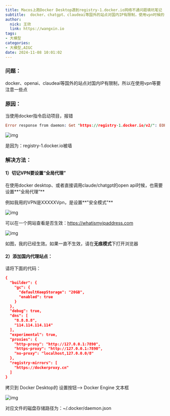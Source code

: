 ```yaml
---
title: Macos上跑Docker Desktop遇到registry-1.docker.io网络不通问题填坑笔记
subtitle:  docker、chatgpt、claudeai等国外的站点对国内IP有限制，使用vpn时候的注意点
author: 
  nick: 王欣
  link: https://wangxin.io
tags: 
- 大模型  
categories: 
- 大模型,AIGC
date: 2024-11-08 10:01:02
---
```


### 问题：

docker、openai、claudeai等国外的站点对国内IP有限制，所以在使用vpn等要注意一些点

### 原因：

当使用docker指令启动项目，报错

```Prolog
Error response from daemon: Get "https://registry-1.docker.io/v2/": EOF(base) wx@wxs-MacBook-Pro docker 
```

![img](/images/docker_error.jpeg)

是因为：registry-1.docker.io被墙

### 解决方法：

#### 1）切记VPN要设置“全局代理”

在使用docker desktop、或者直接调用claude/chatgpt的open api时候，也需要设置**“全局代理”**

例如我用的VPN是XXXXXVpn，是设置**"安全模式"**

![img](/images/vpn_config.png)

可以在一个网站查看是否生效：https://whatismyipaddress.com

![img](/images/proxy_success.png)

如图，我的已经生效。如果一直不生效，请在**无痕模式**下打开浏览器

#### 2）添加国内代理站点：

请将下面的代码：

```CMake
{
  "builder": {
    "gc": {
      "defaultKeepStorage": "20GB",
      "enabled": true
    }
  },
  "debug": true,
  "dns": [
    "8.8.8.8",
    "114.114.114.114"
  ],
  "experimental": true,
  "proxies": {
    "http-proxy": "http://127.0.0.1:7890",
    "https-proxy": "http://127.0.0.1:7890",
    "no-proxy": "localhost,127.0.0.0/8"
  },
  "registry-mirrors": [
    "https://dockerproxy.cn"
  ]
}
```

拷贝到  Docker Desktop的  设置按钮--> Docker Engine 文本框

![img](/images/docker_daemon.png)

对应文件的磁盘存储路径为：~/.docker/daemon.json

